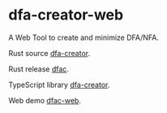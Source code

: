 # dfa-creator-web

A Web Tool to create and minimize DFA/NFA.

Rust source [dfa-creator](https://github.com/yyhhenry/dfa-creator).

Rust release [dfac](https://github.com/yyhhenry/dfa-creator/releases/latest).

TypeScript library [dfa-creator](https://npmjs.com/package/dfa-creator).

Web demo [dfac-web](https://dfac.pages.dev/).
